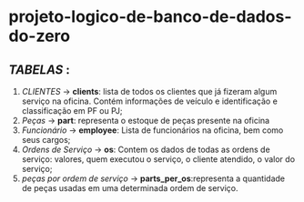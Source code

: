 # projeto-logico-de-banco-de-dados-do-zero

_TABELAS_ :
-------------------
1. *CLIENTES* -> **clients**:
    lista de todos os clientes que já fizeram algum serviço na oficina. Contém informações de veículo e identificação e classificação em PF ou PJ;
2. *Peças* -> **part**: representa o estoque de peças presente na oficina
3. *Funcionário* -> **employee**: Lista de funcionários na oficina, bem como seus cargos;
4. *Ordens de Serviço* -> **os**: Contem os dados de todas as ordens de serviço: valores, quem executou o serviço, o cliente atendido, o valor do serviço;
5. *peças por ordem de serviço* -> **parts_per_os**:representa a quantidade de peças usadas em uma determinada ordem de serviço.